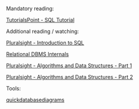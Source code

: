 Mandatory reading:

[TutorialsPoint - SQL Tutorial](https://www.tutorialspoint.com/sql/index.htm)


Additional reading / watching:

[Pluralsight - Introduction to SQL](https://app.pluralsight.com/library/courses/introduction-to-sql)

[Relational DBMS Internals](http://pages.di.unipi.it/ghelli/bd2/DBMS-Internals.pdf)

[Pluralsight - Algorithms and Data Structures - Part 1](https://app.pluralsight.com/library/courses/ads-part1)

[Pluralsight - Algorithms and Data Structures - Part 2](https://app.pluralsight.com/library/courses/ads2)

Tools:

[quickdatabasediagrams](https://www.quickdatabasediagrams.com/)
